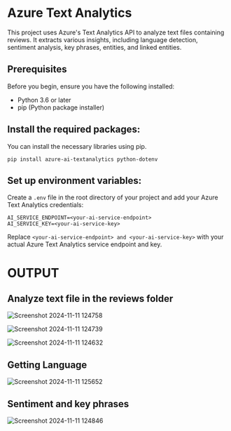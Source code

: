 # Azure Text Analytics

This project uses Azure's Text Analytics API to analyze text files containing reviews. It extracts various insights, including language detection, sentiment analysis, key phrases, entities, and linked entities.

## Prerequisites

Before you begin, ensure you have the following installed:

- Python 3.6 or later
- pip (Python package installer)


## Install the required packages:

You can install the necessary libraries using pip.
```
pip install azure-ai-textanalytics python-dotenv
```


## Set up environment variables:

Create a `.env` file in the root directory of your project and add your Azure Text Analytics credentials:

```
AI_SERVICE_ENDPOINT=<your-ai-service-endpoint>
AI_SERVICE_KEY=<your-ai-service-key>
```

Replace `<your-ai-service-endpoint> and <your-ai-service-key>` with your actual Azure Text Analytics service endpoint and key.


# OUTPUT

## Analyze text file in the reviews folder

![Screenshot 2024-11-11 124758](https://github.com/user-attachments/assets/56ee367c-e345-4c26-be91-a3fbd28d4ec8)

![Screenshot 2024-11-11 124739](https://github.com/user-attachments/assets/de1de66f-4b74-49ca-9faf-80a545acf4aa)

![Screenshot 2024-11-11 124632](https://github.com/user-attachments/assets/d7b82840-935d-4a94-bae1-29bd72d812b0)

## Getting Language

![Screenshot 2024-11-11 125652](https://github.com/user-attachments/assets/016aa592-28c2-4744-86fd-767ea90e3ba9)

## Sentiment and key phrases

![Screenshot 2024-11-11 124846](https://github.com/user-attachments/assets/900d36f8-fe68-4be8-ac23-3058bec7a086)
